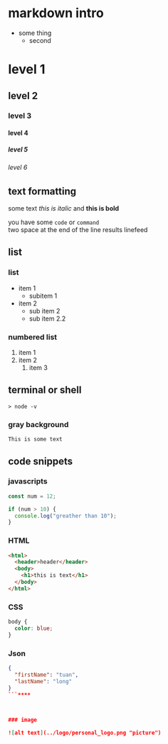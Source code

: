 # markdown intro

- some thing
  - second

# level 1

## level 2

### level 3

#### level 4

##### level 5

###### level 6

## text formatting

some text _this is italic_ and **this is bold**

you have some `code` or `command`  
two space at the end of the line results linefeed

## list

### list

- item 1
  - subitem 1
- item 2
  - sub item 2
  - sub item 2.2

<!-- this need for markdonw convert -->

<div style="page-break-after:always;">

### numbered list

1. item 1
2. item 2
   1. item 3

## terminal or shell

```shell
> node -v
```

### gray background

```
This is some text
```

## code snippets

### javascripts

```js
const num = 12;

if (num > 10) {
  console.log("greather than 10");
}
```

### HTML

```html
<html>
  <header>header</header>
  <body>
    <h1>this is text</h1>
  </body>
</html>
```

### CSS

```css
body {
  color: blue;
}
```

### Json

```json
{
  "firstName": "tuan",
  "lastName": "long"
}
```****



### image 

![alt text](../logo/personal_logo.png "picture")